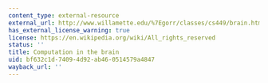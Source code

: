 ```yaml
---
content_type: external-resource
external_url: http://www.willamette.edu/%7Egorr/classes/cs449/brain.html
has_external_license_warning: true
license: https://en.wikipedia.org/wiki/All_rights_reserved
status: ''
title: Computation in the brain
uid: bf632c1d-7409-4d92-ab46-0514579a4847
wayback_url: ''
---
```

